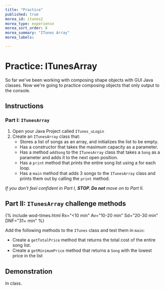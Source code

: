 ```yaml
---
title: "Practice"
published: true
morea_id: itunes2
morea_type: experience
morea_sort_order: 8
morea_summary: "ITunes Array"
morea_labels:

---
```


# Practice: ITunesArray

So far we've been working with composing shape objects with GUI Java classes. Now we're going to practice composing objects that only output to the console.

## Instructions

### Part I: `ITunesArray`

<!--{% include wod-times.html Rx="<15 min" Av="15-30 min" Sd="30-45 min" DNF="45+ min" %}-->


1. Open your Java Project called `ITunes_uLogin`
1. Create an `ITunesArray` class that: 
    * Stores a list of songs as an array, and initializes the list to be empty.
    * Has a constructor that takes the maximum capacity as a parameter.
    * Has a method `addSong` to the `ITunesArray` class that takes a `Song` as a parameter and adds it to the next open position.
    * Has a `print` method that prints the entire song list using a for each loop.
    * Has a `main` method that adds 3 songs to the `ITunesArray` class and prints them out by calling the `print` method.


*If you don't feel confident in Part I, **STOP. Do not** move on to Part II.*


## Part II: `ITunesArray` challenge methods

{% include wod-times.html Rx="<10 min" Av="10-20 min" Sd="20-30 min" DNF="31+ min" %}


Add the following methods to the `ITunes` class and test them in `main`:

  * Create a `getTotalPrice` method that returns the total cost of the entire song list.
  * Create a `getMinimumPrice` method that returns a `Song` with the lowest price in the list

## Demonstration

In class.

<!--Once you've finished doing the WOD a single time, watch me do it:

{% include youtube.html id="cNWowv9ZkMs" %}

{% include wod-warning.html %}-->
